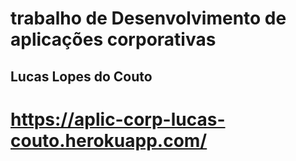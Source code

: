# trabalho de Desenvolvimento de aplicações corporativas

## Lucas Lopes do Couto

# https://aplic-corp-lucas-couto.herokuapp.com/
